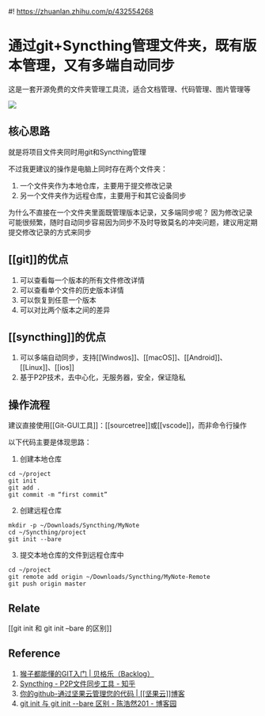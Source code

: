 #! https://zhuanlan.zhihu.com/p/432554268
# 通过git+Syncthing管理文件夹，既有版本管理，又有多端自动同步

这是一套开源免费的文件夹管理工具流，适合文档管理、代码管理、图片管理等

![](https://yupic.oss-cn-shanghai.aliyuncs.com/202111121558005.png)


## 核心思路

就是将项目文件夹同时用git和Syncthing管理

不过我更建议的操作是电脑上同时存在两个文件夹：
1. 一个文件夹作为本地仓库，主要用于提交修改记录
2. 另一个文件夹作为远程仓库，主要用于和其它设备同步

为什么不直接在一个文件夹里面既管理版本记录，又多端同步呢？
因为修改记录可能很频繁，随时自动同步容易因为同步不及时导致莫名的冲突问题，建议用定期提交修改记录的方式来同步

## [[git]]的优点

1. 可以查看每一个版本的所有文件修改详情
2. 可以查看单个文件的历史版本详情
3. 可以恢复到任意一个版本
4. 可以对比两个版本之间的差异

## [[syncthing]]的优点

1. 可以多端自动同步，支持[[Windwos]]、[[macOS]]、[[Android]]、[[Linux]]、[[ios]]
2. 基于P2P技术，去中心化，无服务器，安全，保证隐私

## 操作流程

建议直接使用[[Git-GUI工具]]：[[sourcetree]]或[[vscode]]，而非命令行操作

以下代码主要是体现思路：

1. 创建本地仓库

```shell
cd ~/project
git init
git add .
git commit -m “first commit”
```

2. 创建远程仓库

```shell
mkdir -p ~/Downloads/Syncthing/MyNote
cd ~/Syncthing/project
git init --bare
```

3. 提交本地仓库的文件到远程仓库中

```shell
cd ~/project
git remote add origin ~/Downloads/Syncthing/MyNote-Remote
git push origin master
```

## Relate

[[git init 和 git init –bare 的区别]]

## Reference

1. [猴子都能懂的GIT入门 | 贝格乐（Backlog）](https://backlog.com/git-tutorial/cn/)
2. [Syncthing - P2P文件同步工具 - 知乎](https://zhuanlan.zhihu.com/p/69267020)
3. [你的github-通过坚果云管理您的代码 | [[坚果云]]博客](http://jianguoyun.blog.techweb.com.cn/archives/80.html)
4. [git init 与 git init --bare 区别 - 陈浩然201 - 博客园](https://www.cnblogs.com/irockcode/p/8761954.html)